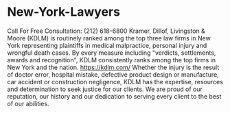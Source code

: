 # New-York-Lawyers
Call For Free Consultation: (212) 618-6800
Kramer, Dillof, Livingston & Moore (KDLM) is routinely ranked among the top three law firms in New York representing plaintiffs in medical malpractice, personal injury and wrongful death cases. By every measure including "verdicts, settlements, awards and recognition", KDLM consistently ranks among the top firms in New York and the nation.
https://kdlm.com/
Whether the injury is the result of doctor error, hospital mistake, defective product design or manufacture, car accident or construction negligence, KDLM has the expertise, resources and determination to seek justice for our clients. We are proud of our reputation, our history and our dedication to serving every client to the best of our abilities.
